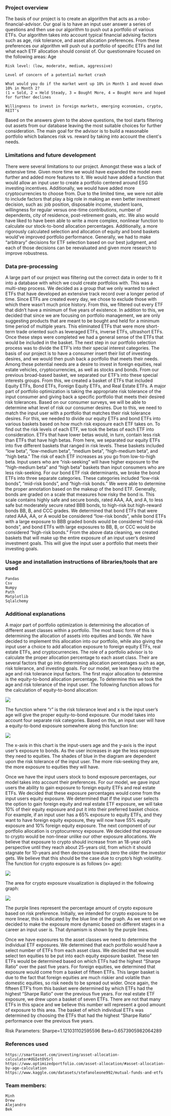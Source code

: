  
### Project overview
The basis of our project is to create an algorithm that acts as a robo-financial-advisor. Our goal is to have an input user answer a series of questions and then use our algorithm to push out a portfolio of various ETFs. Our algorithm takes into account typical financial advising factors such as age, risk tolerance, and asset allocation preferences. From these preferences our algorithm will push out a portfolio of specific ETFs and list what each ETF allocation should consist of. 
Our questionnaire focused on the following areas:
    Age

    Risk level: (low, moderate, medium, aggressive) 

    Level of concern of a potential market crash

    What would you do if the market went up 10% in Month 1 and moved down 10% in Month 2? 
    (1 = Sold, 2 = Held Steady, 3 = Bought More, 4 = Bought more and hoped for further declines

    Willingness to invest in foreign markets, emerging economies, crypto, REIT’s
 
Based on the answers given to the above questions, the tool starts filtering out assets from our database leaving the most suitable choices for further consideration. The main goal for the advisor is to build a reasonable portfolio which balances risk vs. reward by taking into account the client's needs.

### Limitations and future development
There were several limitations to our project. Amongst these was a lack of extensive time. Given more time we would have expanded the model even further and added more features to it. We would have added a function that would allow an input user to create a portfolio centered around ESG investing incentives. Additionally, we would have added more cryptocurrencies to choose from.
Due to the limited time, we were not able to include factors that play a big role in making an even better investment decision, such as: job position, disposable income, student loans, willingness for regular versus one-time contributions, number of dependents, city of residence, post-retirement goals, etc.
We also would have liked to have been able to write a more complex, nonlinear function to calculate our stock-to-bond allocation percentages. Additionally, a more rigorously calculated selection and allocation of equity and bond baskets would’ve improved portfolio performance.
Generally, we had to make “arbitrary” decisions for ETF selection based on our best judgment, and each of those decisions can be reevaluated and given more research to improve robustness.

### Data pre-processing
A large part of our project was filtering out the correct data in order to fit it into a database with which we could create portfolios with. This was a multi-step process. We decided as a group that we only wanted to select ETFs that have developed an extensive track record over a longer period of time. Since ETFs are created every day, we chose to exclude those with which there wasn’t much price history. From this, we filtered out every ETF that didn’t have a minimum of five years of existence. In addition to this, we decided that since we are focusing on portfolio management, we are only suggesting products that are meant to be bought and held for a minimum time period of multiple years. This eliminated ETFs that were more short-term trade oriented such as leveraged ETFs, inverse ETFs, ultrashort ETFs. Once these steps were completed we had a general sense of the ETFs that would be included in the basket. 
The next step in our portfolio selection process was to divide the ETF’s into their special interest categories. The basis of our project is to have a consumer insert their list of investing desires, and we would then push back a portfolio that meets their needs. Among these potential needs are a desire to invest in foreign equities, real estate vehicles, cryptocurrencies, as well as stocks and bonds. From our previous broad-based basket, we separated our ETF’s into these special interests groups. From this, we created a basket of ETFs that included Equity ETFs, Bond ETFs, Foreign Equity ETFs, and Real Estate ETFs. 
A major part of portfolio optimization is taking the appropriate risk tolerance of the input consumer and giving back a specific portfolio that meets their desired risk tolerances. Based on our consumer surveys, we will be able to determine what level of risk our consumer desires. Due to this, we need to match the input user with a portfolio that matches their risk tolerance desires. For this, we needed to divide our equity ETFs and bond ETFs into various baskets based on how much risk exposure each ETF takes on. 
To find out the risk levels of each ETF, we took the betas of each ETF into consideration. ETFs that have lower betas would, in turn, contain less risk than ETFs that have high betas. From here, we separated our equity ETFs into five different baskets that ranged in risk levels. These baskets included “low beta”, “low-medium beta”, “medium beta”, “high-medium beta”, and “high beta.” The risk of each ETF increases as you go from low-to-high beta. Input users who are “risk-seeking” will have higher exposure to the “high-medium beta” and “high beta” baskets than input consumers who are less risk-seeking. 
For our bond ETF risk determinants, we broke the bond ETFs into three separate categories. These categories included “low-risk bonds”, “mid-risk bonds”, and “high-risk bonds.” We were able to determine the proper annotation based on the makeup of the bond ETF. Generally, bonds are graded on a scale that measures how risky the bond is. This scale contains highly safe and secure bonds, rated AAA, AA, and A, to less safe but moderately secure rated BBB bonds, to high-risk but high-reward bonds BB, B, and CCC grades. We determined that bond ETFs that were rated AAA, AA, or A would be considered “low-risk bonds”, while bond ETFs with a large exposure to BBB graded bonds would be considered “mid-risk bonds”, and bond ETFs with large exposures to BB, B, or CCC would be considered “high-risk bonds.” 
From the above data cleaning, we created baskets that will make up the entire exposure of an input user’s desired investment goals. This will give the input user a portfolio that meets their investing goals. 

 
### Usage and installation instructions of libraries/tools that are used
    Pandas 
    Csv 
    Numpy
    Path
    Matplotlib 
    Sqlalchemy
 
### Additional explanations
A major part of portfolio optimization is determining the allocation of different asset classes within a portfolio. The most basic form of this is determining the allocation of assets into equities and bonds. We have decided to implement this allocation into our portfolio, while also giving the input user a choice to add allocation exposure to foreign equity ETFs, real estate ETFs, and cryptocurrencies. The role of a portfolio advisor is  to calculate the proper allocation percentage to each asset class. Their are several factors that go into determining allocation percentages such as age, risk tolerance, and investing goals. For our model, we lean heavy into the age and risk tolerance input factors. 
The first major allocation to determine is the equity-to-bond allocation percentage. To determine this we took the age and risk tolerance of the input user. The following function allows for the calculation of equity-to-bond allocation:

![](Images/Capture.PNG)

The function where “r” is the risk tolerance level and x is the input user’s age will give the proper equity-to-bond exposure. Our model takes into account four separate risk categories. Based on this, an input user will have a equity-to-bond exposure somewhere along this function line:

![](Images/Capture2.PNG)

The x-axis in this chart is the input-users age and the y-axis is the input user’s exposure to bonds. As the user increases in age the less exposure they need to equities. The shades of blue in the diagram are dependent upon the risk tolerance of the input user. The more risk-seeking they are, the more exposure to equities they will have. 

Once we have the input users stock to bond exposure percentages, our model takes into account their preferences. For our model, we gave input users the ability to gain exposure to foreign equity ETFs and real estate ETFs. We decided that these exposure percentages would come from the input users equity exposure. We determined that if the input user selects the option to gain foreign equity and real estate ETF exposure, we will take 10% of their equity exposure and put it into their preferred basket choice. For example, if an input user has a 65% exposure to equity ETFs, and they want to have foreign equity exposure, they will now have 55% equity exposure and 10% foreign equity exposure. 
The next component of our portfolio allocation is cryptocurrency exposure. We decided that exposure to crypto would be non-linear unlike our other exposure allocations. We believe that exposure to crypto should increase from an 18-year old’s perspective until they reach about 25-years old, from which it should stagnate for 10-years and then decrease towards zero the older the investor gets. We believe that this should be the case due to crypto’s high volatility. The function for crypto exposure is as follows (x= age):


![](Images/Capture3.PNG)                                          

The area for crypto exposure visualization is displayed in the following graph: 

![](Images/Capture4.PNG)

The purple lines represent the percentage amount of crypto exposure based on risk preference. Initially, we intended for crypto exposure to be more linear, this is indicated by the blue line of the graph. As we went on we decided to make the exposure more dynamic based on different stages in a career an input user is. That dynamism is shown by the purple lines. 

Once we have exposures to the asset classes we need to determine the individual ETF exposures. We determined that each portfolio would have a select number of ETFs from each asset class. We decided that we would select ten equities to be put into each equity exposure basket. These ten ETFs would be determined based on which ETFs had the highest “Sharpe Ratio” over the past five years. For foreign equities, we determined that exposure would come from a basket of fifteen ETFs. This larger basket is due to the fact that foreign equities are much riskier and volatile than domestic equities, so risk needs to be spread out wider. Once again, the fifteen ETF’s from this basket were determined by which ETFs had the highest “Sharpe Ratio” over the previous five years. For real estate ETF exposure, we drew upon a basket of seven ETFs. There are not that many ETFs in this space and we believe this number will represent a good amount of exposure to this area. The basket of which individual ETFs was determined by choosing the ETFs that had the highest “Sharpe Ratio” performance over the previous five years.

Risk Parameters:
    Sharpe=1.121031102595596
    Beta=0.6573905982064289

### References used
    https://smartasset.com/investing/asset-allocation-calculator#dGIetOVSrl
    https://www.optimizedportfolio.com/asset-allocation/#asset-allocation-by-age-calculation
    https://www.kaggle.com/datasets/stefanoleone992/mutual-funds-and-etfs
    
### Team members:
    Minh
    Drew
    Alejandro 
    Bek

